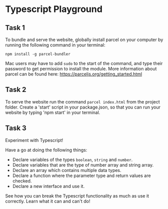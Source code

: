 # Typescript Playground

## Task 1

To bundle and serve the website, globally install parcel on your computer by running the following command in your terminal:

`npm install -g parcel-bundler`

Mac users may have to add `sudo` to the start of the command, and type their password to get permission to install the module. More information about parcel can be found here: https://parceljs.org/getting_started.html

## Task 2

To serve the website run the command `parcel index.html` from the project folder. Create a 'start' script in your package.json, so that you can run your website by typing 'npm start' in your terminal.

## Task 3

Experiment with Typescript!

Have a go at doing the following things:

- Declare variables of the types `boolean`, `string` and `number`.
- Declare variables that are the type of number array and string array.
- Declare an array which contains multiple data types.
- Declare a function where the parameter type and return values are checked.
- Declare a new interface and use it.

See how you can break the Typescript functionality as much as use it correctly. Learn what it can and can't do!

